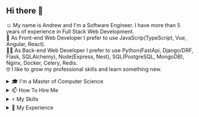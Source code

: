 ## Hi there 👋
☺️ My name is Andrew and I'm a Software Engineer. I have more than 5 years of experience in Full Stack Web Development. <br>
🤩 As Front-end Web Developer I prefer to use JavaScrip(TypeScript, Vue, Angular, React). <br>
🧑‍💻 As Back-end Web Developer I prefer to use Python(FastApi, Django/DRF, Flask, SQLAlchemy), Node(Express, Nest), SQL(PostgreSQL, MongoDB), Nginx, Docker, Celery, Redis. <br>
🤓 I like to grow my professional skills and learn something new. <br>
<details><summary>🎓 I'm a Master of Computer Science</summary>

### 2016-2018
__Siberian State Aerospace University__ <br>
_Master of Computer Science (MSCS), Computer science_ <br>
Faculty: Information and Telecommunications <br>
Specialty: Artificial Intelligence <br>

### 2012-2016
__Siberian State Aerospace University__ <br>
_Bachelor of Computer Science (BCompSc), Computer science_ <br>
Faculty: Information and Telecommunications <br>
Specialty: Software Engineering <br>
</details>

<details><summary>📫 How To Hire Me</summary>
   
- drew.drux@gmail.com
- [Telegram](https://t.me/DrewDru)
- [Upwork](https://www.upwork.com/freelancers/~01e59297900f2b4845/)
- [LinkedIn](https://www.linkedin.com/in/andrew-ovsyannikov-b97479169/)
</details>

<details><summary>⚡ My Skills</summary>

| | |
|-|-|
|__Operating Systems__ | Linux, Windows |
|__Development languages__| Python, JS/TS, C#, Go |
|__Frameworks__ | Node(Express, Nest, Prisma, TypeORM), Vue/Nuxt, React, Angular, Python(FastAPI, Django/DRF, Flask, SqlAlchemy) |
|__DBMS/MQTT/ORM__ | PostgreSQL, MongoDB, MySQL, Redis, RabbitMQ, Kafka, DynamoDB, Prisma, SQLAlchemy, TypeORM, Sequalize, DjangoORM |
|__Others__ | Celery, Docker, Nginx, Git, Google Cloud Platform, AWS(Amplify, Lambda, S3, Cognito), WebRTC, SocketIO |
</details>


<details><summary>🔬 My Experience</summary>


### November 2021 - to date
__Full-stack Developer | UDev__ <br>
🔗 https://udev.dev/ <br>
⚡ _Skills: TS, Nodejs(NestJs, Prisma), Python(FastAPI, SqlAlchemy), SocketIO, React, PostgreSql, Docker, Kafka, MongoDB, GCP_ <br>
<details><summary>🛠 Description</summary>

- __Participated in development of:__ [Tumeke](https://www.tumeke.io/), music streaming service for smart speakers, online broadcasting and media information exchange service.
- __Added:__ Alice's ability to play background music on smart speakers using NLP command processing; authentication API; selection of participants in stand-up rooms with the ability to reduce the wait time; project migration from Python to NodeJs; visualization of Ergonomic Posture Risk Assessment Calculation Results, raw SQL optimization.
</details>
   
---------------------------------------

### November 2021 - to date
__Full-stack Developer | PonyLand__ <br>
🔗 https://pony.land <br>
⚡ _Skills: Vue.js, Nuxt.js, ASP.NET, ASP.NET MVC, Entity Framework, .NET Framework, Game Development, Unity, .NET Core, Apache Kafka, Minio, Node.js, C#, PostgreSQL, Redis_ <br>
<details><summary>🛠 Description</summary>

- __Participated in development of:__ [the MMORPG game Pony.Land](https://pony.land), music streaming service for smart speakers, online broadcasting and media information exchange service.
- __Developed:__ Pony.Land website, SSO authorization and authentication logic, DDOS attack and botnet protection algorithms, GibberishClassification trash message classification, flood and spam protection algorithms with detection of similar messages from different users, NN to filter out profanity, threats and vulgarity, API for custom character textures.
- __Implemented:__ Google recaptcha, hCaptcha, sendGrid for sending messages and validating email clients.
</details>
   
---------------------------------------

### July 2020 - to date
__Full-stack Developer | Freelance__ <br>
🔗 [My Account on Upwork](https://www.upwork.com/freelancers/~01e59297900f2b4845/) <br>
⚡ _Skills: Node(Nest, express), Python(Flask, FastAPI, Tornado), SqlAlchemy, Vue.js,Nuxt, Vuetify, React, WebRTC, Angular, AWS(Amplify/Lambda/DynamoDB/Cognito),GraphQL, RabbitMQ, Docker, C#(ASP.NET 6), PostgreSql, MongoDB, Minio, socketio,Keycloak_ <br>
<details><summary>🛠 Description</summary>

#### August 2022 - November 2022:
   -  __Participated in development of:__ assessment system with gamification for
company [Cibirlan](https://cibirlan.com/).
   -  __Marked up layouts of:__ page for creating scheduled tournaments.
   -  __Added:__ automatic filling of rooms; the logic of launching tournaments, assigning
roles and teams; game chat.
#### April 2022 – March 2022, July 2020 – September 2020:
   -  __Participated in development of:__  the video surveillance system.
   -  __Marked up layouts of:__ admin panel.
   -  __Added:__ customizable dashboard, widgets, pipelines.
#### April 2021 – June 2021:
   -  __Participated in the development of:__ MVP of freight transportation.
   -  __Marked up layouts of:__ admin panel.
   -  __Added:__ authorization; geocoding via here.com; data visualisation on a map. 
#### February 2021 – April  2021: 
   -  __Participated in development of:__ I-EXP projects.
   -  __Added:__ API for user authorization; Telegram bot notifications about user actions;  data generation methods for neural network training;  pHash calculation;  search by similar images; microservice architecture; tasks queue.
#### November 2020 – December 2020:
   -  __Participated in development of:__  website security analysis system.

</details>

---------------------------------------

### July 2021 - March 2022
__Full-stack Developer | Altermeliora__ <br>
🔗 https://altermeliora.com/ <br>
⚡ _Skills: Node(NestJS), React.js, Python(Django),  Google Cloud Platform, PostgreSql, Redis, Docker_ <br>
<details><summary>🛠 Description</summary>

- __Participated in development of:__ a payment platform for selling courses and products.
- __Added:__ products' form; logic of discounts and promo codes; generation of sales reports; settings for payment systems; tax calculation for sellers; delivery of goods using Shiptor and ChinaDivision API; payment systems Bluesnap, Fondy, Paypal, YooMoney; Email Delivery Service SendGrid; form that creates hierarchy of categories; auto-registration of users on Club after a successful payment; enablement to create different auto-registration scripts; calories' calculation; data synchronization between platforms; CRM and Club multilingual interface.
</details>
   
---------------------------------------

### August 2018 - October 2020
__Full-stack Developer | YLab Development__ <br>
🔗 https://ylab.io/ <br>
⚡ _Skills: Python(Django/DRF, Flask), Go, AngularJS, Vuejs, PostgreSql, Redis, Celery, Docker_ <br>
<details><summary>🛠 Description</summary>

1. [ECN.Broker](https://ecn.broker/en/), [Esplanade MS](https://www.esplanade-ms.com/ru/)
   -  __Marked up layouts of:__ admin panel; user account; traders' training pages; landing pages; WordPress pages; email templates.
   -  __Added:__ authorization; API MetaTrader 4; Telegram bot notifications about user actions; DB migrations; DB backups; payment systems RBK.money, Accentpay, and Interkassa; referral program; WYSIWYG Quill editor for news; API Claws&Horns; google visualization charts; API IndigoSoft; forex calculators; RAMM copy trading; Email Delivery Service SendGrid; API Bpilot for contract specification.
2. [B2B-export](https://b2b-export.com/en/)
   -  __Marked up layouts of:__ admin panel; user account; email templates.
   -  __Added:__ form that creates hierarchy of categories; bulk import of products; ABBY translation API. 
3. [Carreta](https://carreta.ru/)
   -  __Added:__ bulk import of prices.
4. [TeachLearnLanguages](https://teachlearnlanguages.com/en/)
   -  __Added:__ API ipstack.com; S3Storage for images; bulk import of prices.
5. __Internal and other projects__
   - Implemented crawling sites for analyzing product prices (__scrapy__ + __selenium__).
   - Developed a system for aggregating CSV/XLS reports, set up validation of files and user data, implemented text field recoding, distribution of reports in __Clickhouse__ + __MSSql__.
   -  __Added:__ product prices  crawler; system for aggregating CSV/XLS reports; data decoder; Optical Character Recognition system.
</details>
   
---------------------------------------
   
### September 2016 - February 2018
__Software Engineer | Aigeo__ <br>
🔗 http://aigeo.ru/ <br>
⚡ _Skills: Python(Django/SQLAlchemy), AngularJS, OpenLayers 3, PostgreSQL_ <br>
<details><summary>🛠 Description</summary>

- __Developed a web application:__ [Aigeo References](http://references.aigeo.ru/); [Aigeo References Map](http://references-map.aigeo.ru/); [Medical Areas](http://map.med-monitor.ru/)([mirror](http://meduch2.aigeo.ru/)); [Normalizer](http://api.aigeo.ru/pages/normalizer) for normalizing the address.
- __Added:__ [Medical Areas](http://map.med-monitor.ru/) as module to [Med-monitor](http://med-monitor.ru/)([mirror](http://med-monitor.aigeo.ru));
- __Extended:__ [Geonode](https://github.com/capooti/geonode) API for [Aigeo servieces](https://git.aigeo.ru/aigeo/geonode).
</details>

</details>

